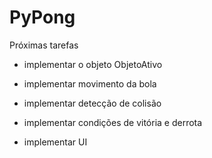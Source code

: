 # PyPong

Próximas tarefas

- implementar o objeto ObjetoAtivo

- implementar movimento da bola

- implementar detecção de colisão

- implementar condições de vitória e derrota

- implementar UI